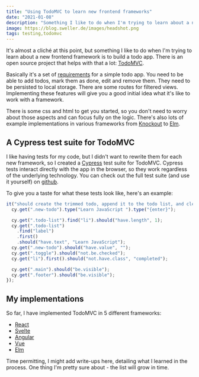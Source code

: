 ```yaml
---
title: "Using TodoMVC to learn new frontend frameworks"
date: "2021-01-08"
description: "Something I like to do when I'm trying to learn about a new frontend framework is to build a todo app. I like having tests for my code, but I didn't want to rewrite them for each new framework, so I created a test suite for TodoMVC."
image: https://blog.sweller.de/images/headshot.png
tags: testing,todomvc
---
```


It's almost a cliché at this point, but something I like to do when I'm trying to learn about a new frontend framework is to build a todo app. There is an open source project that helps with that a lot: [TodoMVC](http://todomvc.com/).

Basically it's a set of [requirements](https://github.com/tastejs/todomvc/blob/master/app-spec.md) for a simple todo app. You need to be able to add todos, mark them as done, edit and remove them. They need to be persisted to local storage. There are some routes for filtered views. Implementing these features will give you a good initial idea what it's like to work with a framework.

There is some css and html to get you started, so you don't need to worry about those aspects and can focus fully on the logic. There's also lots of example implementations in various frameworks from [Knockout](http://todomvc.com/examples/knockoutjs) to [Elm](http://todomvc.com/examples/elm).

## A Cypress test suite for TodoMVC

I like having tests for my code, but I didn't want to rewrite them for each new framework, so I created a [Cypress](https://www.cypress.io/) test suite for TodoMVC. Cypress tests interact directly with the app in the browser, so they work regardless of the underlying technology. You can check out the full test suite (and use it yourself) on [github](https://github.com/simonpweller/todomvc-tests).

To give you a taste for what these tests look like, here's an example:

```javascript
it("should create the trimmed todo, append it to the todo list, and clear the input when Enter is pressed", () => {
  cy.get(".new-todo").type("Learn JavaScript ").type("{enter}");

  cy.get(".todo-list").find("li").should("have.length", 1);
  cy.get(".todo-list")
    .find("label")
    .first()
    .should("have.text", "Learn JavaScript");
  cy.get(".new-todo").should("have.value", "");
  cy.get(".toggle").should("not.be.checked");
  cy.get("li").first().should("not.have.class", "completed");

  cy.get(".main").should("be.visible");
  cy.get(".footer").should("be.visible");
});
```

## My implementations

So far, I have implemented TodoMVC in 5 different frameworks:

- [React](https://github.com/simonpweller/todomvc-react)
- [Svelte](https://github.com/simonpweller/todomvc-svelte)
- [Angular](https://github.com/simonpweller/todomvc-angular)
- [Vue](https://github.com/simonpweller/todomvc-vue)
- [Elm](https://github.com/simonpweller/todomvc-elm)

Time permitting, I might add write-ups here, detailing what I learned in the process. One thing I'm pretty sure about - the list will grow in time.
